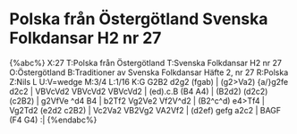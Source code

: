 # Polska från Östergötland Svenska Folkdansar H2 nr 27

{%abc%}
X:27
T:Polska från Östergötland
T:Svenska Folkdansar H2 nr 27
O:Östergötland
B:Traditioner av Svenska Folkdansar Häfte 2, nr 27
R:Polska
Z:Nils L
U:V=wedge
M:3/4
L:1/16
K:G
G2B2 d2g2 (fgab) | (g2>Va2) {a/}g2fe d2c2 | VBVcVd2 VBVcVd2 VBVcVd2 | (ed).c.B (B4 A4) |
(B2d2) (d2c2) (c2B2) | g2VfVe ^d4 B4 | b2Tf2 Vg2Ve2 Vf2V^d2 | (B2^c^d) e4>Tf4 |
Vg2Td2 (e2d2 c2B2) | Vc2Va2 VB2Vg2 VA2Vf2 | (d2ef) gefg a2c2 | BAGF (F4 G4) :|
{%endabc%}
